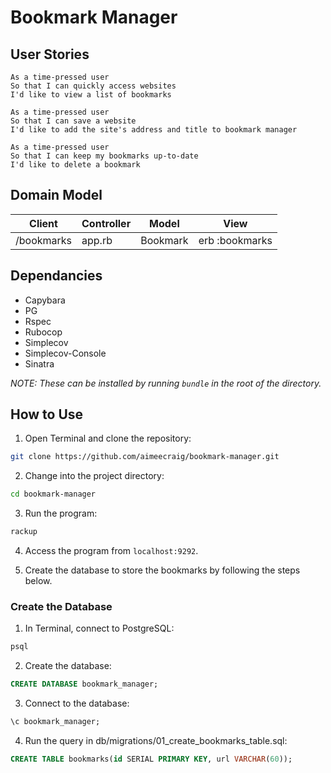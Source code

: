 # Bookmark Manager #

## User Stories ##
```
As a time-pressed user
So that I can quickly access websites
I'd like to view a list of bookmarks

As a time-pressed user
So that I can save a website
I'd like to add the site's address and title to bookmark manager

As a time-pressed user
So that I can keep my bookmarks up-to-date
I'd like to delete a bookmark
```

## Domain Model ##
| Client     | Controller | Model    | View           |
| ---------- | ---------- | -------- | -------------- |
| /bookmarks | app.rb     | Bookmark | erb :bookmarks |

## Dependancies ##
* Capybara
* PG
* Rspec
* Rubocop
* Simplecov
* Simplecov-Console
* Sinatra

*NOTE: These can be installed by running `bundle` in the root of the directory.*

## How to Use ##
1. Open Terminal and clone the repository:
```bash
git clone https://github.com/aimeecraig/bookmark-manager.git
```
2. Change into the project directory:
```bash
cd bookmark-manager
```
3. Run the program:
```bash
rackup
```
4. Access the program from `localhost:9292`.

5. Create the database to store the bookmarks by following the steps below.

### Create the Database ###
1. In Terminal, connect to PostgreSQL:
```sql
psql
```
2. Create the database:
```sql
CREATE DATABASE bookmark_manager;
```
3. Connect to the database:
```sql
\c bookmark_manager;
```
4. Run the query in db/migrations/01_create_bookmarks_table.sql:
```sql
CREATE TABLE bookmarks(id SERIAL PRIMARY KEY, url VARCHAR(60));
```

